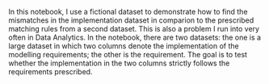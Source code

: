 In this notebook, I use a fictional dataset to demonstrate how to find the mismatches in the implementation dataset in comparion to the prescribed matching rules from a second dataset. This is also a problem I run into very often in Data Analytics. In the notebook, there are two datasets: the one is a large dataset in which two columns denote the implementation of the modelling requirements; the other is the requirement. The goal is to test whether the implementation in the two columns strictly follows the requirements prescribed.
